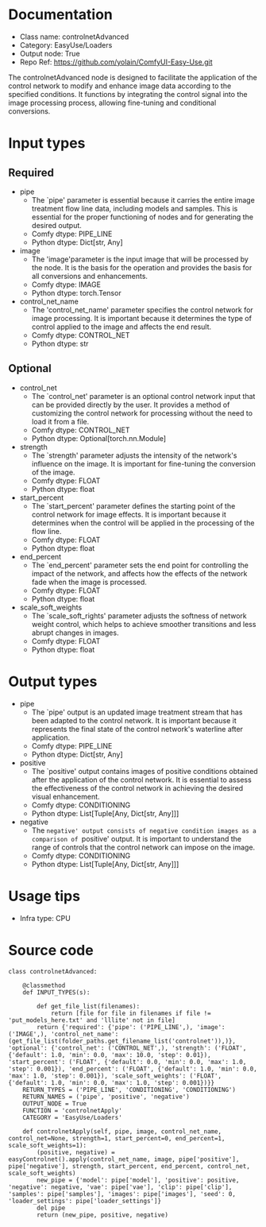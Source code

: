 # Documentation
- Class name: controlnetAdvanced
- Category: EasyUse/Loaders
- Output node: True
- Repo Ref: https://github.com/yolain/ComfyUI-Easy-Use.git

The controlnetAdvanced node is designed to facilitate the application of the control network to modify and enhance image data according to the specified conditions. It functions by integrating the control signal into the image processing process, allowing fine-tuning and conditional conversions.

# Input types
## Required
- pipe
    - The `pipe' parameter is essential because it carries the entire image treatment flow line data, including models and samples. This is essential for the proper functioning of nodes and for generating the desired output.
    - Comfy dtype: PIPE_LINE
    - Python dtype: Dict[str, Any]
- image
    - The 'image'parameter is the input image that will be processed by the node. It is the basis for the operation and provides the basis for all conversions and enhancements.
    - Comfy dtype: IMAGE
    - Python dtype: torch.Tensor
- control_net_name
    - The 'control_net_name' parameter specifies the control network for image processing. It is important because it determines the type of control applied to the image and affects the end result.
    - Comfy dtype: CONTROL_NET
    - Python dtype: str
## Optional
- control_net
    - The `control_net' parameter is an optional control network input that can be provided directly by the user. It provides a method of customizing the control network for processing without the need to load it from a file.
    - Comfy dtype: CONTROL_NET
    - Python dtype: Optional[torch.nn.Module]
- strength
    - The `strength' parameter adjusts the intensity of the network's influence on the image. It is important for fine-tuning the conversion of the image.
    - Comfy dtype: FLOAT
    - Python dtype: float
- start_percent
    - The `start_percent' parameter defines the starting point of the control network for image effects. It is important because it determines when the control will be applied in the processing of the flow line.
    - Comfy dtype: FLOAT
    - Python dtype: float
- end_percent
    - The `end_percent' parameter sets the end point for controlling the impact of the network, and affects how the effects of the network fade when the image is processed.
    - Comfy dtype: FLOAT
    - Python dtype: float
- scale_soft_weights
    - The `scale_soft_rights' parameter adjusts the softness of network weight control, which helps to achieve smoother transitions and less abrupt changes in images.
    - Comfy dtype: FLOAT
    - Python dtype: float

# Output types
- pipe
    - The `pipe' output is an updated image treatment stream that has been adapted to the control network. It is important because it represents the final state of the control network's waterline after application.
    - Comfy dtype: PIPE_LINE
    - Python dtype: Dict[str, Any]
- positive
    - The `positive' output contains images of positive conditions obtained after the application of the control network. It is essential to assess the effectiveness of the control network in achieving the desired visual enhancement.
    - Comfy dtype: CONDITIONING
    - Python dtype: List[Tuple[Any, Dict[str, Any]]]
- negative
    - The `negative' output consists of negative condition images as a comparison of `positive' output. It is important to understand the range of controls that the control network can impose on the image.
    - Comfy dtype: CONDITIONING
    - Python dtype: List[Tuple[Any, Dict[str, Any]]]

# Usage tips
- Infra type: CPU

# Source code
```
class controlnetAdvanced:

    @classmethod
    def INPUT_TYPES(s):

        def get_file_list(filenames):
            return [file for file in filenames if file != 'put_models_here.txt' and 'lllite' not in file]
        return {'required': {'pipe': ('PIPE_LINE',), 'image': ('IMAGE',), 'control_net_name': (get_file_list(folder_paths.get_filename_list('controlnet')),)}, 'optional': {'control_net': ('CONTROL_NET',), 'strength': ('FLOAT', {'default': 1.0, 'min': 0.0, 'max': 10.0, 'step': 0.01}), 'start_percent': ('FLOAT', {'default': 0.0, 'min': 0.0, 'max': 1.0, 'step': 0.001}), 'end_percent': ('FLOAT', {'default': 1.0, 'min': 0.0, 'max': 1.0, 'step': 0.001}), 'scale_soft_weights': ('FLOAT', {'default': 1.0, 'min': 0.0, 'max': 1.0, 'step': 0.001})}}
    RETURN_TYPES = ('PIPE_LINE', 'CONDITIONING', 'CONDITIONING')
    RETURN_NAMES = ('pipe', 'positive', 'negative')
    OUTPUT_NODE = True
    FUNCTION = 'controlnetApply'
    CATEGORY = 'EasyUse/Loaders'

    def controlnetApply(self, pipe, image, control_net_name, control_net=None, strength=1, start_percent=0, end_percent=1, scale_soft_weights=1):
        (positive, negative) = easyControlnet().apply(control_net_name, image, pipe['positive'], pipe['negative'], strength, start_percent, end_percent, control_net, scale_soft_weights)
        new_pipe = {'model': pipe['model'], 'positive': positive, 'negative': negative, 'vae': pipe['vae'], 'clip': pipe['clip'], 'samples': pipe['samples'], 'images': pipe['images'], 'seed': 0, 'loader_settings': pipe['loader_settings']}
        del pipe
        return (new_pipe, positive, negative)
```